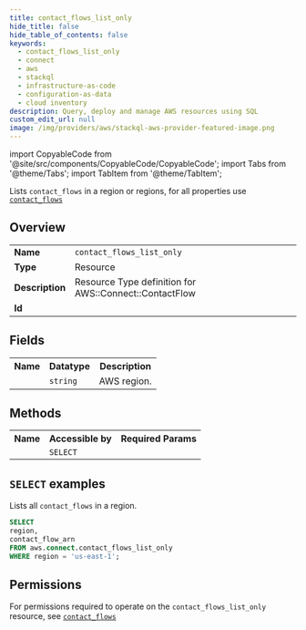 ```yaml
---
title: contact_flows_list_only
hide_title: false
hide_table_of_contents: false
keywords:
  - contact_flows_list_only
  - connect
  - aws
  - stackql
  - infrastructure-as-code
  - configuration-as-data
  - cloud inventory
description: Query, deploy and manage AWS resources using SQL
custom_edit_url: null
image: /img/providers/aws/stackql-aws-provider-featured-image.png
---
```


import CopyableCode from '@site/src/components/CopyableCode/CopyableCode';
import Tabs from '@theme/Tabs';
import TabItem from '@theme/TabItem';

Lists <code>contact_flows</code> in a region or regions, for all properties use <a href="/providers/aws/serviceName/contact_flows/"><code>contact_flows</code></a>

## Overview
<table><tbody>
<tr><td><b>Name</b></td><td><code>contact_flows_list_only</code></td></tr>
<tr><td><b>Type</b></td><td>Resource</td></tr>
<tr><td><b>Description</b></td><td>Resource Type definition for AWS::Connect::ContactFlow</td></tr>
<tr><td><b>Id</b></td><td><CopyableCode code="aws.connect.contact_flows_list_only" /></td></tr>
</tbody></table>

## Fields
<table><tbody><tr><th>Name</th><th>Datatype</th><th>Description</th></tr><tr><td><CopyableCode code="region" /></td><td><code>string</code></td><td>AWS region.</td></tr>
</tbody></table>

## Methods

<table><tbody>
  <tr>
    <th>Name</th>
    <th>Accessible by</th>
    <th>Required Params</th>
  </tr>
  <tr>
    <td><CopyableCode code="list_resources" /></td>
    <td><code>SELECT</code></td>
    <td><CopyableCode code="region" /></td>
  </tr>
</tbody></table>

## `SELECT` examples
Lists all <code>contact_flows</code> in a region.
```sql
SELECT
region,
contact_flow_arn
FROM aws.connect.contact_flows_list_only
WHERE region = 'us-east-1';
```


## Permissions

For permissions required to operate on the <code>contact_flows_list_only</code> resource, see <a href="/providers/aws/connect/contact_flows/#permissions"><code>contact_flows</code></a>

